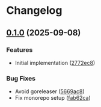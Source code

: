 # Changelog

## [0.1.0](https://github.com/rvolykh/helloworld-mcp/compare/v0.0.1...v0.1.0) (2025-09-08)


### Features

* Initial implementation ([2772ec8](https://github.com/rvolykh/helloworld-mcp/commit/2772ec8788eb4f5aace4c7445b43ff19b40aba9e))


### Bug Fixes

* Avoid goreleaser ([5669ac8](https://github.com/rvolykh/helloworld-mcp/commit/5669ac8b88e64b2616290002b753220071b7ea0b))
* Fix monorepo setup ([fab62ca](https://github.com/rvolykh/helloworld-mcp/commit/fab62ca7d81a331c16d0fffd5b8f3947b0300432))
